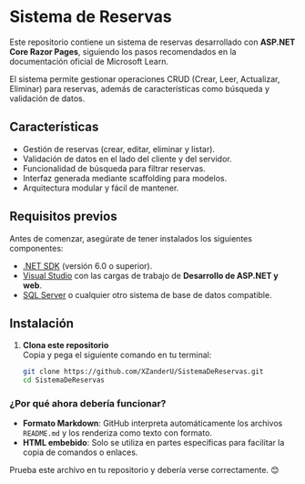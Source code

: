 # Sistema de Reservas

Este repositorio contiene un sistema de reservas desarrollado con **ASP.NET Core Razor Pages**, siguiendo los pasos recomendados en la documentación oficial de Microsoft Learn. 

El sistema permite gestionar operaciones CRUD (Crear, Leer, Actualizar, Eliminar) para reservas, además de características como búsqueda y validación de datos.

## Características

- Gestión de reservas (crear, editar, eliminar y listar).
- Validación de datos en el lado del cliente y del servidor.
- Funcionalidad de búsqueda para filtrar reservas.
- Interfaz generada mediante scaffolding para modelos.
- Arquitectura modular y fácil de mantener.

## Requisitos previos

Antes de comenzar, asegúrate de tener instalados los siguientes componentes:

- [.NET SDK](https://dotnet.microsoft.com/download) (versión 6.0 o superior).
- [Visual Studio](https://visualstudio.microsoft.com/) con las cargas de trabajo de **Desarrollo de ASP.NET y web**.
- [SQL Server](https://www.microsoft.com/sql-server) o cualquier otro sistema de base de datos compatible.

## Instalación

1. **Clona este repositorio**  
   Copia y pega el siguiente comando en tu terminal:
   ```bash
   git clone https://github.com/XZanderU/SistemaDeReservas.git
   cd SistemaDeReservas


### ¿Por qué ahora debería funcionar? 
- **Formato Markdown**: GitHub interpreta automáticamente los archivos `README.md` y los renderiza como texto con formato.
- **HTML embebido**: Solo se utiliza en partes específicas para facilitar la copia de comandos o enlaces.

Prueba este archivo en tu repositorio y debería verse correctamente. 😊
